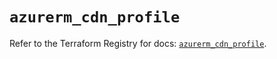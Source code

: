 # `azurerm_cdn_profile`

Refer to the Terraform Registry for docs: [`azurerm_cdn_profile`](https://registry.terraform.io/providers/hashicorp/azurerm/2.99.0/docs/resources/cdn_profile).
